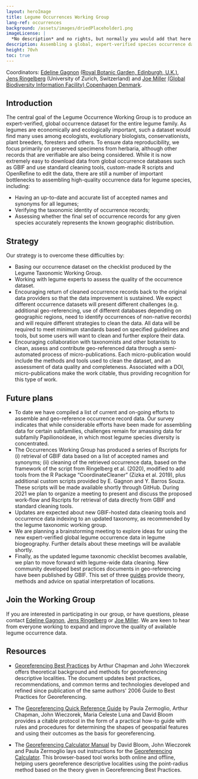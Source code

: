 ```yaml
---
layout: heroImage
title: Legume Occurrences Working Group
lang-ref: occurrences
background: /assets/images/driedPlaceholder1.png
imageLicense: |
  *No description* and no rights, but normally you would add that here
description: Assembling a global, expert-verified species occurrence dataset for family Leguminosae
height: 70vh
toc: true
---
```


Coordinators: [Edeline Gagnon](mailto:edeline.gagnon@gmail.com) [(Royal Botanic Garden, Edinburgh, U.K.)](https://www.rbge.org.uk/), [Jens Ringelberg](mailto:jens.ringelberg@gmail.com) (University of Zurich, Switzerland) and [Joe Miller](mailto:jmiller@gbif.org) [(Global Biodiversity Information Facility) Copenhagen Denmark](https://www.gbif.org).

## Introduction

The central goal of the Legume Occurrence Working Group is to produce an expert-verified, global occurrence dataset for the entire legume family. As legumes are economically and ecologically important, such a dataset would find many uses among ecologists, evolutionary biologists, conservationists, plant breeders, foresters and others. To ensure data reproducibility, we focus primarily on preserved specimens from herbaria, although other records that are verifiable are also being considered.
While it is now extremely easy to download data from global occurrence databases such as GBIF and use standard cleaning tools, custom-made R scripts and OpenRefine to edit the data, there are still a number of important bottlenecks to assembling high-quality occurrence data for legume species, including:
-	Having an up-to-date and accurate list of accepted names and synonyms for all legumes;
-	Verifying the taxonomic identity of occurrence records;
-	Assessing whether the final set of occurrence records for any given species accurately represents the known geographic distribution.

## Strategy

Our strategy is to overcome these difficulties by:
-	Basing our occurrence dataset on the checklist produced by the Legume Taxonomic Working Group.
-	Working with legume experts to assess the quality of the occurrence dataset.
-	Encouraging return of cleaned occurrence records back to the original data providers so that the data improvement is sustained. We expect different occurrence datasets will present different challenges (e.g. additional geo-referencing, use of different databases depending on geographic regions, need to identify occurrences of non-native records) and will require different strategies to clean the data. All data will be required to meet minimum standards based on specified guidelines and tools, but some users will want to clean and further explore their data.
-	Encouraging collaboration with taxonomists and other botanists to clean, assess and contribute geo-referenced data through a semi-automated process of micro-publications. Each micro-publication would include the methods and tools used to clean the dataset, and an assessment of data quality and completeness. Associated with a DOI,  micro-publications make the work citable, thus providing recognition for this type of work. 

## Future plans

-	To date we have compiled a list of current and on-going efforts to assemble and geo-reference occurrence record data. Our survey indicates that while considerable efforts have been made for assembling data for certain subfamilies, challenges remain for amassing data for subfamily Papilionoideae, in which most legume species diversity is concentrated.
-	The Occurrences Working Group has produced a series of Rscripts for (i) retrieval of GBIF data based on a list of accepted names and synonyms; (ii) cleaning of the retrieved occurrence data, based on the framework of the script from Ringelberg et al. (2020), modified to add tools from the R Package “CoordinateCleaner” (Zizka et al. 2019), plus additional custom scripts provided by E. Gagnon and Y. Barros Souza. These scripts will be made available shortly through GitHub. During 2021 we plan to organize a meeting to present and discuss the proposed work-flow and Rscripts for retrieval of data directly from GBIF and standard cleaning tools. 
- Updates are expected about new GBIF-hosted data cleaning tools and occurrence data indexing to an updated taxonomy, as recommended by the legume taxonomic working group. 
- We are planning a brainstorming meeting to explore ideas for using the new expert-verified global legume occurrence data in legume biogeography. Further details about these meetings will be available shortly. 
- Finally, as the updated legume taxonomic checklist becomes available, we plan to move forward with legume-wide data cleaning. New community developed best practices documents in geo-referencing have been published by GBIF. This set of three [guides](/working-groups/occurrences#resources) provide theory, methods and advice on spatial interpretation of locations.


## Join the Working Group

If you are interested in participating in our group, or have questions, please contact [Edeline Gagnon](mailto:edeline.gagnon@gmail.com), [Jens Ringelberg](mailto:jens.ringelberg@gmail.com) or [Joe Miller](mailto:jmiller@gbif.org). We are keen to hear from everyone working to expand and improve the quality of available legume occurrence data.

## Resources

* [Georeferencing Best Practices](https://docs.gbif.org/georeferencing-best-practices/1.0/en/) by Arthur Chapman and John Wieczorek offers theoretical background and methods for georeferencing descriptive localities. The document updates best practices, recommendations, and common terms and technologies developed and refined since publication of the same authors' 2006 Guide to Best Practices for Georeferencing.

* The [Georeferencing Quick Reference Guide](https://docs.gbif.org/georeferencing-quick-reference-guide/1.0/en/) by Paula Zermoglio, Arthur Chapman, John Wieczorek, Maria Celeste Luna and David Bloom provides a citable protocol in the form of a practical how-to guide with rules and procedures for determining the shapes of geospatial features and using their outcomes as the basis for georeferencing.

* The [Georeferencing Calculator Manual](https://docs.gbif.org/georeferencing-calculator-manual/1.0/en/) by David Bloom, John Wieczorek and Paula Zermoglio lays out instructions for the [Georeferencing Calculator](http://georeferencing.org/georefcalculator/gc.html). This browser-based tool works both online and offline, helping users georeference descriptive localities using the point-radius method based on the theory given in Georeferencing Best Practices.



